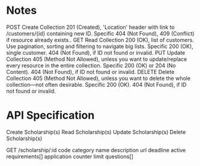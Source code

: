 Notes
======
POST		Create
	Collection
		201 (Created), 'Location' header with link to /customers/{id} containing new ID.
	Specific
		404 (Not Found), 409 (Conflict) if resource already exists..
GET   	Read
	Collection
		200 (OK), list of customers. Use pagination, sorting and filtering to navigate big lists.
	Specific
		200 (OK), single customer. 404 (Not Found), if ID not found or invalid.
PUT 		Update
	Collection
		405 (Method Not Allowed), unless you want to update/replace every resource in the entire collection.
	Specific
		200 (OK) or 204 (No Content). 404 (Not Found), if ID not found or invalid.
DELETE	Delete
	Collection
		405 (Method Not Allowed), unless you want to delete the whole collection—not often desirable.
	Specific
		200 (OK). 404 (Not Found), if ID not found or invalid.

API Specification
====================
Create Scholarship(s)
Read Scholarship(s)
Update Scholarship(s)
Delete Scholarship(s)



GET /scholarship/:id
  code
  category
  name
  description
  url
  deadline
  active
  requirements[]
  application
    counter
    limit
    questions[]
